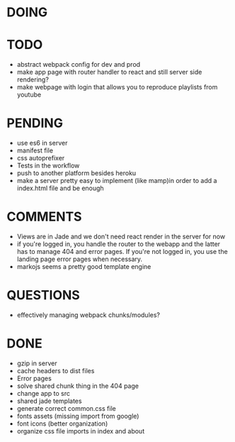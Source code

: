 # DOING

# TODO
  - abstract webpack config for dev and prod
  - make app page with router handler to react and still server side rendering?
  - make webpage with login that allows you to reproduce playlists from youtube

# PENDING 
  - use es6 in server
  - manifest file
  - css autoprefixer
  - Tests in the workflow
  - push to another platform besides heroku
  - make a server pretty easy to implement (like mamp)in order to add a index.html file and be enough

# COMMENTS
  - Views are in Jade and we don't need react render in the server for now
  - if you're logged in, you handle the router to the webapp and the latter has to manage 404 and
    error pages. If you're not logged in, you use the landing page error pages when necessary.
  - markojs seems a pretty good template engine

# QUESTIONS
  - effectively managing webpack chunks/modules?

# DONE
  - gzip in server
  - cache headers to dist files
  - Error pages
  - solve shared chunk thing in the 404 page
  - change app to src
  - shared jade templates
  - generate correct common.css file
  - fonts assets (missing import from google)
  - font icons (better organization)
  - organize css file imports in index and about